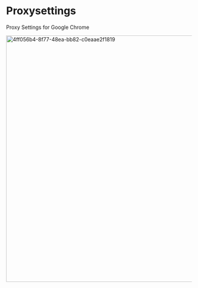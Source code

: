 # Proxysettings
Proxy Settings for Google Chrome

<img width="569" height="668" alt="4ff056b4-8f77-48ea-bb82-c0eaae2f1819" src="https://github.com/user-attachments/assets/6a4ae4a0-3636-45c6-89bb-d46fe7a12c9e" />
